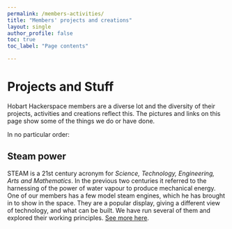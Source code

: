 ```yaml
---
permalink: /members-activities/
title: "Members' projects and creations"
layout: single
author_profile: false
toc: true
toc_label: "Page contents"

---
```

# Projects and Stuff
Hobart Hackerspace members are a diverse lot and the diversity of their projects, activities and creations reflect this.
The pictures and links on this page show some of the things we do or have done.

In no particular order:

## Steam power
STEAM is a 21st century acronym for *Science, Technology, Engineering, Arts and Mathematics*. 
In the previous two centuries it referred to the harnessing of the power of water vapour to produce mechanical energy.
One of our members has a few model steam engines, which he has brought in to show in the space. They are a popular display, giving a different view of technology, and what can be built.
We have run several of them and explored their working principles. [See more here](/members-activities/ken-steam-engines/).

